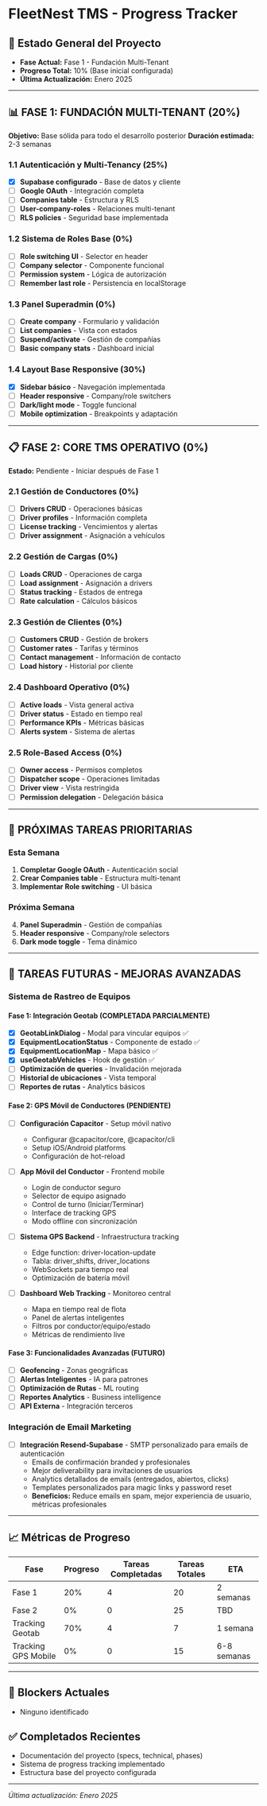 # FleetNest TMS - Progress Tracker

## 🚀 **Estado General del Proyecto**
- **Fase Actual:** Fase 1 - Fundación Multi-Tenant
- **Progreso Total:** 10% (Base inicial configurada)
- **Última Actualización:** Enero 2025

---

## 📊 **FASE 1: FUNDACIÓN MULTI-TENANT** (20%)
**Objetivo:** Base sólida para todo el desarrollo posterior
**Duración estimada:** 2-3 semanas

### 1.1 Autenticación y Multi-Tenancy (25%)
- [x] **Supabase configurado** - Base de datos y cliente
- [ ] **Google OAuth** - Integración completa
- [ ] **Companies table** - Estructura y RLS
- [ ] **User-company-roles** - Relaciones multi-tenant
- [ ] **RLS policies** - Seguridad base implementada

### 1.2 Sistema de Roles Base (0%)
- [ ] **Role switching UI** - Selector en header
- [ ] **Company selector** - Componente funcional
- [ ] **Permission system** - Lógica de autorización
- [ ] **Remember last role** - Persistencia en localStorage

### 1.3 Panel Superadmin (0%)
- [ ] **Create company** - Formulario y validación
- [ ] **List companies** - Vista con estados
- [ ] **Suspend/activate** - Gestión de compañías
- [ ] **Basic company stats** - Dashboard inicial

### 1.4 Layout Base Responsive (30%)
- [x] **Sidebar básico** - Navegación implementada
- [ ] **Header responsive** - Company/role switchers
- [ ] **Dark/light mode** - Toggle funcional
- [ ] **Mobile optimization** - Breakpoints y adaptación

---

## 📋 **FASE 2: CORE TMS OPERATIVO** (0%)
**Estado:** Pendiente - Iniciar después de Fase 1

### 2.1 Gestión de Conductores (0%)
- [ ] **Drivers CRUD** - Operaciones básicas
- [ ] **Driver profiles** - Información completa
- [ ] **License tracking** - Vencimientos y alertas
- [ ] **Driver assignment** - Asignación a vehículos

### 2.2 Gestión de Cargas (0%)
- [ ] **Loads CRUD** - Operaciones de carga
- [ ] **Load assignment** - Asignación a drivers
- [ ] **Status tracking** - Estados de entrega
- [ ] **Rate calculation** - Cálculos básicos

### 2.3 Gestión de Clientes (0%)
- [ ] **Customers CRUD** - Gestión de brokers
- [ ] **Customer rates** - Tarifas y términos
- [ ] **Contact management** - Información de contacto
- [ ] **Load history** - Historial por cliente

### 2.4 Dashboard Operativo (0%)
- [ ] **Active loads** - Vista general activa
- [ ] **Driver status** - Estado en tiempo real
- [ ] **Performance KPIs** - Métricas básicas
- [ ] **Alerts system** - Sistema de alertas

### 2.5 Role-Based Access (0%)
- [ ] **Owner access** - Permisos completos
- [ ] **Dispatcher scope** - Operaciones limitadas
- [ ] **Driver view** - Vista restringida
- [ ] **Permission delegation** - Delegación básica

---

## 🎯 **PRÓXIMAS TAREAS PRIORITARIAS**

### Esta Semana
1. **Completar Google OAuth** - Autenticación social
2. **Crear Companies table** - Estructura multi-tenant
3. **Implementar Role switching** - UI básica

### Próxima Semana  
4. **Panel Superadmin** - Gestión de compañías
5. **Header responsive** - Company/role selectors
6. **Dark mode toggle** - Tema dinámico

---

## 🔮 **TAREAS FUTURAS - MEJORAS AVANZADAS**

### Sistema de Rastreo de Equipos
#### Fase 1: Integración Geotab (COMPLETADA PARCIALMENTE)
- [x] **GeotabLinkDialog** - Modal para vincular equipos ✅
- [x] **EquipmentLocationStatus** - Componente de estado ✅  
- [x] **EquipmentLocationMap** - Mapa básico ✅
- [x] **useGeotabVehicles** - Hook de gestión ✅
- [ ] **Optimización de queries** - Invalidación mejorada
- [ ] **Historial de ubicaciones** - Vista temporal
- [ ] **Reportes de rutas** - Analytics básicos

#### Fase 2: GPS Móvil de Conductores (PENDIENTE)
- [ ] **Configuración Capacitor** - Setup móvil nativo
  - Configurar @capacitor/core, @capacitor/cli
  - Setup iOS/Android platforms
  - Configuración de hot-reload

- [ ] **App Móvil del Conductor** - Frontend mobile
  - Login de conductor seguro
  - Selector de equipo asignado  
  - Control de turno (Iniciar/Terminar)
  - Interface de tracking GPS
  - Modo offline con sincronización

- [ ] **Sistema GPS Backend** - Infraestructura tracking
  - Edge function: driver-location-update
  - Tabla: driver_shifts, driver_locations
  - WebSockets para tiempo real
  - Optimización de batería móvil

- [ ] **Dashboard Web Tracking** - Monitoreo central
  - Mapa en tiempo real de flota
  - Panel de alertas inteligentes
  - Filtros por conductor/equipo/estado
  - Métricas de rendimiento live

#### Fase 3: Funcionalidades Avanzadas (FUTURO)
- [ ] **Geofencing** - Zonas geográficas
- [ ] **Alertas Inteligentes** - IA para patrones
- [ ] **Optimización de Rutas** - ML routing
- [ ] **Reportes Analytics** - Business intelligence
- [ ] **API Externa** - Integración terceros

### Integración de Email Marketing
- [ ] **Integración Resend-Supabase** - SMTP personalizado para emails de autenticación
  - Emails de confirmación branded y profesionales  
  - Mejor deliverability para invitaciones de usuarios
  - Analytics detallados de emails (entregados, abiertos, clicks)
  - Templates personalizados para magic links y password reset
  - **Beneficios:** Reduce emails en spam, mejor experiencia de usuario, métricas profesionales

---

## 📈 **Métricas de Progreso**

| Fase | Progreso | Tareas Completadas | Tareas Totales | ETA |
|------|----------|-------------------|----------------|-----|
| Fase 1 | 20% | 4 | 20 | 2 semanas |
| Fase 2 | 0% | 0 | 25 | TBD |
| Tracking Geotab | 70% | 4 | 7 | 1 semana |
| Tracking GPS Mobile | 0% | 0 | 15 | 6-8 semanas |

---

## 🚧 **Blockers Actuales**
- Ninguno identificado

## ✅ **Completados Recientes**
- Documentación del proyecto (specs, technical, phases)
- Sistema de progress tracking implementado
- Estructura base del proyecto configurada

---
*Última actualización: Enero 2025*